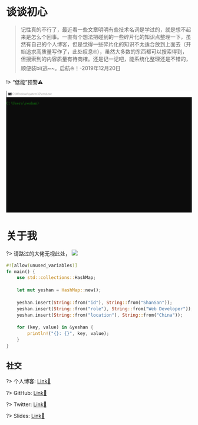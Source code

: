 # 谈谈初心

> 记性真的不行了，最近看一些文章明明有些技术名词是学过的，就是想不起来是怎么个回事。一直有个想法把碰到的一些碎片化的知识点整理一下，虽然有自己的个人博客，但是觉得一些碎片化的知识不太适合放到上面去（开始追求高质量写作了，此处叹息🙄），虽然大多数的东西都可以搜索得到，但搜索到的内容质量有待商榷。还是记一记吧，能系统化整理还是不错的，顺便装bi(逃~~。启航⛵！-2019年12月20日

!> “低能”预警⚠

![](_media/nice.gif)

# 关于我

?> 请路过的大佬无视此处，
[![](https://img.shields.io/github/followers/yeshan333?style=social)](https://github.com/yeshan333)

```rust
#![allow(unused_variables)]
fn main() {
    use std::collections::HashMap;

	let mut yeshan = HashMap::new();

	yeshan.insert(String::from("id"), String::from("ShanSan"));
	yeshan.insert(String::from("role"), String::from("Web Developer"));
	yeshan.insert(String::from("location"), String::from("China"));

	for (key, value) in &yeshan {
    	println!("{}: {}", key, value);
	}
}
```

## 社交

?> 个人博客: [Link🔗](https://shansan.top)

?> GitHub: [Link🔗](https://github.com/yeshan333)

?> Twitter: [Link🔗](https://twitter.com/CloudysYe)

?> Slides: [Link🔗](https://slide.shan333.cn)
